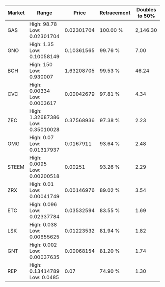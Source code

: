 | Market | Range | Price| Retracement | Doubles to 50% |
| --- | --- | --- | --- | --- |
| GAS | High: 98.78<br />Low: 0.02301704 | 0.02301704 | 100.00 % | 2,146.30 |
| GNO | High: 1.35<br />Low: 0.10058149 | 0.10361565 | 99.76 % | 7.00 |
| BCH | High: 150<br />Low: 0.930007 | 1.63208705 | 99.53 % | 46.24 |
| CVC | High: 0.00334<br />Low: 0.0003617 | 0.00042679 | 97.81 % | 4.34 |
| ZEC | High: 1.32687386<br />Low: 0.35010028 | 0.37568936 | 97.38 % | 2.23 |
| OMG | High: 0.07<br />Low: 0.01317937 | 0.0167911 | 93.64 % | 2.48 |
| STEEM | High: 0.0095<br />Low: 0.00200518 | 0.00251 | 93.26 % | 2.29 |
| ZRX | High: 0.01<br />Low: 0.00041749 | 0.00146976 | 89.02 % | 3.54 |
| ETC | High: 0.096<br />Low: 0.02337784 | 0.03532594 | 83.55 % | 1.69 |
| LSK | High: 0.038<br />Low: 0.00655625 | 0.01223532 | 81.94 % | 1.82 |
| GNT | High: 0.002<br />Low: 0.00037635 | 0.00068154 | 81.20 % | 1.74 |
| REP | High: 0.13414789<br />Low: 0.0485 | 0.07 | 74.90 % | 1.30 |

